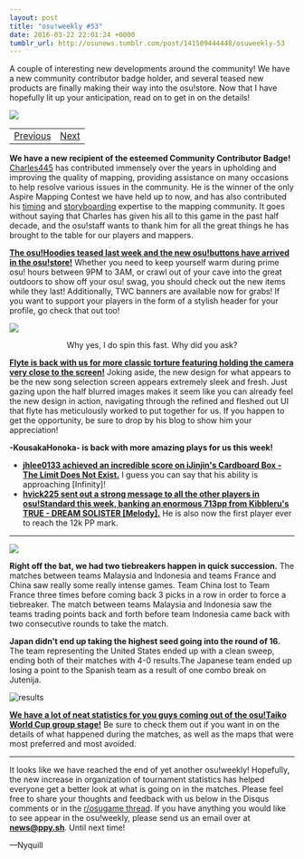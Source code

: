 ```yaml
---
layout: post
title: "osu!weekly #53"
date: 2016-03-22 22:01:24 +0000
tumblr_url: http://osunews.tumblr.com/post/141509444448/osuweekly-53
---
```


A couple of interesting new developments around the community! We have a new community contributor badge holder, and several teased new products are finally making their way into the osu!store. Now that I have hopefully lit up your anticipation, read on to get in on the details!

![](https://puu.sh/nqIAS/05e726ece8.jpg)
<table width="100%"><tr><td align="left"><a href="https://osu.ppy.sh/home/news/2016-03-15-osuweekly-52">Previous</a></td>
<td align="right"><a href="https://osu.ppy.sh/home/news/2016-03-30-osuweekly-54">Next</a></td>
</tr></table>

**We have a new recipient of the esteemed Community Contributor Badge!** [Charles445](https://osu.ppy.sh/users/Charles445) has contributed immensely over the years in upholding and improving the quality of mapping, providing assistance on many occasions to help resolve various issues in the community. He is the winner of the only Aspire Mapping Contest we have held up to now, and has also contributed his [timing](https://osu.ppy.sh/beatmapsets/65994) and [storyboarding](https://osu.ppy.sh/beatmapsets/320118) expertise to the mapping community. It goes without saying that Charles has given his all to this game in the past half decade, and the osu!staff wants to thank him for all the great things he has brought to the table for our players and mappers.

**[The osu!Hoodies teased last week and the new osu!buttons have arrived in the osu!store!](https://osu.ppy.sh/store/listing)** Whether you need to keep yourself warm during prime osu! hours between 9PM to 3AM, or crawl out of your cave into the great outdoors to show off your osu! swag, you should check out the new items while they last! Additionally, TWC banners are available now for grabs! If you want to support your players in the form of a stylish header for your profile, go check that out too!

![](http://nyquill.s-ul.eu/YOcM3mpD)
<p style="text-align:center;">Why yes, I do spin this fast. Why did you ask?</p>

**[Flyte is back with us for more classic torture featuring holding the camera very close to the screen!](https://next.ppy.sh/post/141240993078/lets-get-back-to-leaking-out-blurry-screen-of)** Joking aside, the new design for what appears to be the new song selection screen appears extremely sleek and fresh. Just gazing upon the half blurred images makes it seem like you can already feel the new design in action, navigating through the refined and fleshed out UI that flyte has meticulously worked to put together for us. If you happen to get the opportunity, be sure to drop by his blog to show him your appreciation!

**-KousakaHonoka- is back with more amazing plays for us this week!**

- **[jhlee0133 achieved an incredible score on iJinjin's Cardboard Box - The Limit Does Not Exist.](https://puu.sh/nQfLn/669c2fa4e0.jpg)** I guess you can say that his ability is approaching \[Infinity\]!
- **[hvick225 sent out a strong message to all the other players in osu!Standard this week, banking an enormous 713pp from Kibbleru's TRUE - DREAM SOLISTER [Melody].](https://puu.sh/nQfOD/0e540a1184.jpg)** He is also now the first player ever to reach the 12k PP mark.

---

![](http://w.ppy.sh/d/d6/Twc_2016_logo.png)

**Right off the bat, we had two tiebreakers happen in quick succession.** The matches between teams Malaysia and Indonesia and teams France and China saw really some really intense games. Team China lost to Team France three times before coming back 3 picks in a row in order to force a tiebreaker. The match between teams Malaysia and Indonesia saw the teams trading points back and forth before team Indonesia came back with two consecutive rounds to take the match.

**Japan didn't end up taking the highest seed going into the round of 16.** The team representing the United States ended up with a clean sweep, ending both of their matches with 4-0 results.The Japanese team ended up losing a point to the Spanish team as a result of one combo break on Jutenija.

![results](https://puu.sh/nQg5M/899f37c87c.jpg)

**[We have a lot of neat statistics for you guys coming out of the osu!Taiko World Cup group stage!](https://docs.google.com/spreadsheets/d/1gVHBZZpCMq2Ktvsr7KDeb_DBpN048TDjfZJW4c5JKzQ/pubhtml#)** Be sure to check them out if you want in on the details of what happened during the matches, as well as the maps that were most preferred and most avoided.

---

It looks like we have reached the end of yet another osu!weekly! Hopefully, the new increase in organization of tournament statistics has helped everyone get a better look at what is going on in the matches. Please feel free to share your thoughts and feedback with us below in the Disqus comments or in the [r/osugame thread](https://www.reddit.com/r/osugame/comments/4bjnya/osuweekly_53/). If you have anything you would like to see appear in the osu!weekly, please send us an email over at **[news@ppy.sh](mailto:news@ppy.sh)**. Until next time!

—Nyquill
